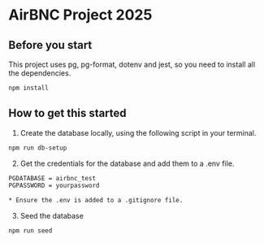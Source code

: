 # AirBNC Project 2025

## Before you start

This project uses pg, pg-format, dotenv and jest, so you need to install all the dependencies.

```sh
npm install
```

## How to get this started

1. Create the database locally, using the following script in your terminal.

```sh
npm run db-setup
```

2. Get the credentials for the database and add them to a .env file.

```sh
PGDATABASE = airbnc_test
PGPASSWORD = yourpassword

* Ensure the .env is added to a .gitignore file.
```

3. Seed the database

```sh
npm run seed
```
